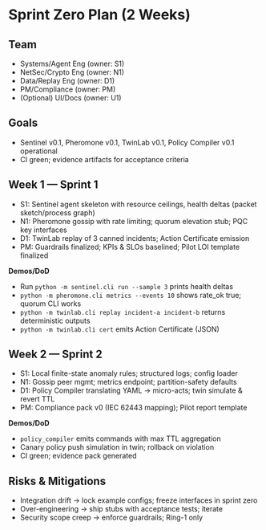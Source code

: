 # Sprint Zero Plan (2 Weeks)

## Team
- Systems/Agent Eng (owner: S1)
- NetSec/Crypto Eng (owner: N1)
- Data/Replay Eng (owner: D1)
- PM/Compliance (owner: PM)
- (Optional) UI/Docs (owner: U1)

## Goals
- Sentinel v0.1, Pheromone v0.1, TwinLab v0.1, Policy Compiler v0.1 operational
- CI green; evidence artifacts for acceptance criteria

## Week 1 — Sprint 1
- S1: Sentinel agent skeleton with resource ceilings, health deltas (packet sketch/process graph)
- N1: Pheromone gossip with rate limiting; quorum elevation stub; PQC key interfaces
- D1: TwinLab replay of 3 canned incidents; Action Certificate emission
- PM: Guardrails finalized; KPIs & SLOs baselined; Pilot LOI template finalized

**Demos/DoD**
- Run `python -m sentinel.cli run --sample 3` prints health deltas
- `python -m pheromone.cli metrics --events 10` shows rate_ok true; quorum CLI works
- `python -m twinlab.cli replay incident-a incident-b` returns deterministic outputs
- `python -m twinlab.cli cert` emits Action Certificate (JSON)

## Week 2 — Sprint 2
- S1: Local finite-state anomaly rules; structured logs; config loader
- N1: Gossip peer mgmt; metrics endpoint; partition-safety defaults
- D1: Policy Compiler translating YAML → micro-acts; twin simulate & revert TTL
- PM: Compliance pack v0 (IEC 62443 mapping); Pilot report template

**Demos/DoD**
- `policy_compiler` emits commands with max TTL aggregation
- Canary policy push simulation in twin; rollback on violation
- CI green; evidence pack generated

## Risks & Mitigations
- Integration drift → lock example configs; freeze interfaces in sprint zero
- Over-engineering → ship stubs with acceptance tests; iterate
- Security scope creep → enforce guardrails; Ring-1 only
